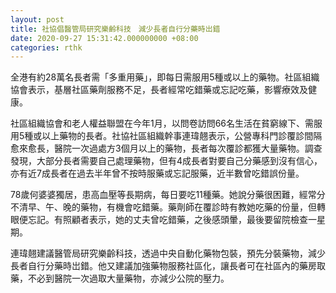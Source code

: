 ```yaml
---
layout: post
title: 社協倡醫管局研究樂齡科技　減少長者自行分藥時岀錯
date: 2020-09-27 15:31:42.000000000 +08:00
categories: rthk
---
```


全港有約28萬名長者需「多重用藥」，即每日需服用5種或以上的藥物。社區組織協會表示，基層社區藥劑服務不足，長者經常吃錯藥或忘記吃藥，影響療效及健康。

社區組織協會和老人權益聯盟在今年1月，以問卷訪問66名生活在貧窮線下、需服用5種或以上藥物的長者。社協社區組織幹事連瑋翹表示，公營專科門診覆診間隔愈來愈長，醫院一次過處方3個月以上的藥物，長者每次覆診都獲大量藥物。調查發現，大部分長者需要自己處理藥物，但有4成長者對要自己分藥感到沒有信心，亦有近7成長者在過去半年曾不按時服藥或忘記服藥，近半數曾吃錯誤份量。

78歲何婆婆獨居，患高血壓等長期病，每日要吃11種藥。她說分藥很困難，經常分不清早、午、晚的藥物，有機會吃錯藥。藥劑師在覆診時有教她吃藥的份量，但轉眼便忘記。有照顧者表示，她的丈夫曾吃錯藥，之後感頭暈，最後要留院檢查一星期。

連瑋翹建議醫管局研究樂齡科技，透過中央自動化藥物包裝，預先分裝藥物，減少長者自行分藥時岀錯。他又建議加強藥物服務社區化，讓長者可在社區內的藥房取藥，不必到醫院一次過取大量藥物，亦減少公院的壓力。
